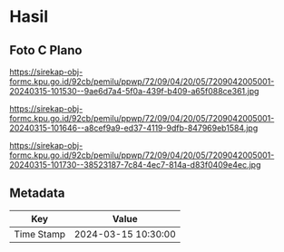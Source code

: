 # Hasil

## Foto C Plano

https://sirekap-obj-formc.kpu.go.id/92cb/pemilu/ppwp/72/09/04/20/05/7209042005001-20240315-101530--9ae6d7a4-5f0a-439f-b409-a65f088ce361.jpg

https://sirekap-obj-formc.kpu.go.id/92cb/pemilu/ppwp/72/09/04/20/05/7209042005001-20240315-101646--a8cef9a9-ed37-4119-9dfb-847969eb1584.jpg

https://sirekap-obj-formc.kpu.go.id/92cb/pemilu/ppwp/72/09/04/20/05/7209042005001-20240315-101730--38523187-7c84-4ec7-814a-d83f0409e4ec.jpg


## Metadata

| Key        | Value               |
| ---------- | ------------------- |
| Time Stamp | 2024-03-15 10:30:00 |



